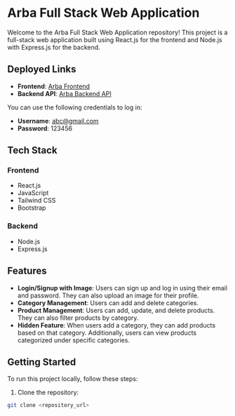 # Arba Full Stack Web Application

Welcome to the Arba Full Stack Web Application repository! This project is a full-stack web application built using React.js for the frontend and Node.js with Express.js for the backend.

## Deployed Links

- **Frontend**: [Arba Frontend](https://abrafullfrontend-git-main-md-irshad-alam.vercel.app/)
- **Backend API**: [Arba Backend API](https://abrabackendapp.onrender.com/)

You can use the following credentials to log in:
- **Username**: abc@gmail.com
- **Password**: 123456

## Tech Stack

### Frontend
- React.js
- JavaScript
- Tailwind CSS
- Bootstrap

### Backend
- Node.js
- Express.js

## Features

- **Login/Signup with Image**: Users can sign up and log in using their email and password. They can also upload an image for their profile.
- **Category Management**: Users can add and delete categories.
- **Product Management**: Users can add, update, and delete products. They can also filter products by category.
- **Hidden Feature**: When users add a category, they can add products based on that category. Additionally, users can view products categorized under specific categories.

## Getting Started

To run this project locally, follow these steps:

1. Clone the repository:

```bash
git clone <repository_url>

